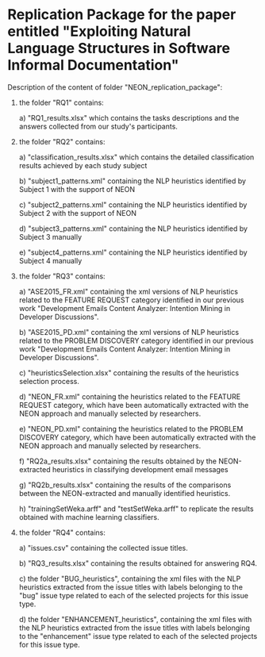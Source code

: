 # Replication Package for the paper entitled "Exploiting Natural Language Structures in Software Informal Documentation"

Description of the content of folder "NEON_replication_package":
1) the folder "RQ1" contains:
   
   a) "RQ1_results.xlsx" which contains the tasks descriptions and the answers collected from our study's participants.

2) the folder "RQ2" contains:
  
   a) "classification_results.xlsx" which contains the detailed classification results achieved by each study subject
   
   b) "subject1_patterns.xml" containing the NLP heuristics identified by Subject 1 with the support of NEON
   
   c) "subject2_patterns.xml" containing the NLP heuristics identified by Subject 2 with the support of NEON
   
   d) "subject3_patterns.xml" containing the NLP heuristics identified by Subject 3 manually
   
   e) "subject4_patterns.xml" containing the NLP heuristics identified by Subject 4 manually

2) the folder "RQ3" contains:
   
   a) "ASE2015_FR.xml" containing the xml versions of NLP heuristics related to the FEATURE REQUEST category identified 
      in our previous work "Development Emails Content Analyzer: Intention Mining in Developer Discussions". 
   
   b) "ASE2015_PD.xml" containing the xml versions of NLP heuristics related to the PROBLEM DISCOVERY category identified 
      in our previous work "Development Emails Content Analyzer: Intention Mining in Developer Discussions".       
   
   c) "heuristicsSelection.xlsx" containing the results of the heuristics selection process.
   
   d) "NEON_FR.xml" containing the heuristics related to the FEATURE REQUEST category, which have been automatically extracted 
      with the NEON approach and manually selected by researchers.      
   
   e) "NEON_PD.xml" containing the heuristics related to the PROBLEM DISCOVERY category, which have been automatically extracted 
      with the NEON approach and manually selected by researchers.      
   
   f) "RQ2a_results.xlsx" containing the results obtained by the NEON-extracted heuristics in classifying development email messages
   
   g) "RQ2b_results.xlsx" containing the results of the comparisons between the NEON-extracted and manually identified heuristics.
   
   h) "trainingSetWeka.arff" and "testSetWeka.arff" to replicate the results obtained with machine learning classifiers.
   
3) the folder "RQ4" contains:
   
   a) "issues.csv" containing the collected issue titles.   
   
   b) "RQ3_results.xlsx" containing the results obtained for answering RQ4.
   
   c) the folder "BUG_heuristics", containing the xml files with the NLP heuristics extracted from the issue titles with 
      labels belonging to the "bug" issue type related to each of the selected projects for this issue type.
      
   d) the folder "ENHANCEMENT_heuristics", containing the xml files with the NLP heuristics extracted from the issue titles with 
      labels belonging to the "enhancement" issue type related to each of the selected projects for this issue type.
